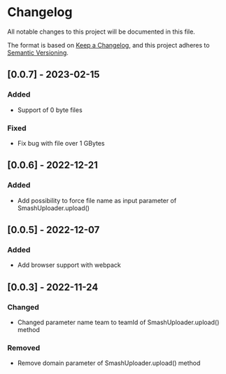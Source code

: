 # Changelog

All notable changes to this project will be documented in this file.

The format is based on [Keep a Changelog](https://keepachangelog.com/en/1.0.0/),
and this project adheres to [Semantic Versioning](https://semver.org/spec/v2.0.0.html).

## [0.0.7] - 2023-02-15

### Added

- Support of 0 byte files

### Fixed 

- Fix bug with file over 1 GBytes

## [0.0.6] - 2022-12-21

### Added

- Add possibility to force file name as input parameter of SmashUploader.upload()

## [0.0.5] - 2022-12-07

### Added

- Add browser support with webpack


## [0.0.3] - 2022-11-24

### Changed

- Changed parameter name team to teamId of SmashUploader.upload() method

### Removed

- Remove domain parameter of SmashUploader.upload() method
